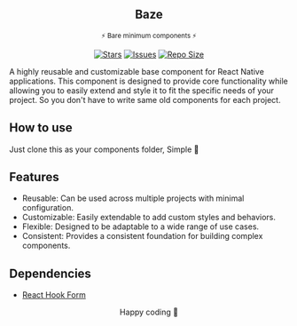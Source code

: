 <p align="center">
  <h2 align="center">Baze</h2>
  <p align="center"><sup>⚡ Bare minimum components ⚡</sup></p>
</p>

<p align="center">
	<a href="https://github.com/nipunravisara/baze/stargazers">
		<img alt="Stars" src="https://img.shields.io/github/stars/nipunravisara/baze?style=for-the-badge&logo=starship&color=C9CBFF&logoColor=D9E0EE&labelColor=302D41"></a>
	<a href="https://github.com/nipunravisara/baze/issues">
		<img alt="Issues" src="https://img.shields.io/github/issues/nipunravisara/baze?style=for-the-badge&logo=bilibili&color=F5E0DC&logoColor=D9E0EE&labelColor=302D41"></a>
	<a href="https://github.com/nipunravisara/baze">
		<img alt="Repo Size" src="https://img.shields.io/github/repo-size/nipunravisara/baze?color=%23DDB6F2&label=SIZE&logo=codesandbox&style=for-the-badge&logoColor=D9E0EE&labelColor=302D41"/></a>
</p>

A highly reusable and customizable base component for React Native applications. This component is designed to provide core functionality while allowing you to easily extend and style it to fit the specific needs of your project. So you don't have to write same old components for each project.

## How to use

Just clone this as your components folder, Simple 🥳

## Features

- Reusable: Can be used across multiple projects with minimal configuration.
- Customizable: Easily extendable to add custom styles and behaviors.
- Flexible: Designed to be adaptable to a wide range of use cases.
- Consistent: Provides a consistent foundation for building complex components.

## Dependencies

- [React Hook Form](https://react-hook-form.com/)

<div align="center">
Happy coding 🤘
</div>
